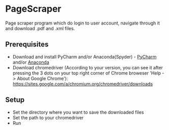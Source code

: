 # PageScraper
Page scraper program which do login to user account, navigate through it and download .pdf and .xml files.
## Prerequisites
* Download and install PyCharm and/or Anaconda(Spyder) - [PyCharm](https://www.jetbrains.com/pycharm/download/) and/or [Anaconda](https://www.anaconda.com/products/individual)
* Download chromedriver (According to your version, you can see it after pressing the 3 dots on your top right corner of Chrome broweser 'Help -> About Google Chrome'): https://sites.google.com/a/chromium.org/chromedriver/downloads

## Setup
* Set the directory where you want to save the downloaded files
* Set the path to your chromedriver
* Run
